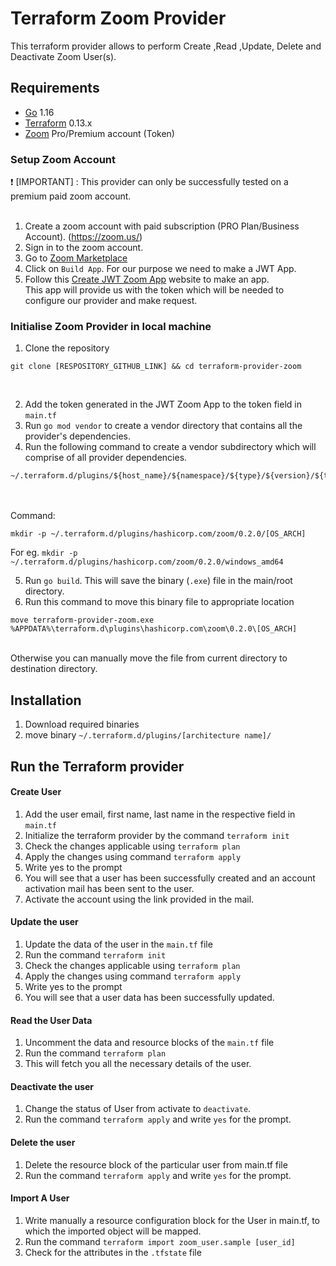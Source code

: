 # Terraform Zoom Provider

This terraform provider allows to perform Create ,Read ,Update, Delete and Deactivate Zoom User(s). 


## Requirements

* [Go](https://golang.org/doc/install) 1.16 <br>
* [Terraform](https://www.terraform.io/downloads.html) 0.13.x <br/>
* [Zoom](https://zoom.us/) Pro/Premium account (Token)


### Setup Zoom Account
 :heavy_exclamation_mark:  [IMPORTANT] : This provider can only be successfully tested on a premium paid zoom account. <br><br>

1. Create a zoom account with paid subscription (PRO Plan/Business Account). (https://zoom.us/)<br>
2. Sign in to the zoom account.<br>
3. Go to [Zoom Marketplace](https://marketplace.zoom.us/)<br>
4. Click on `Build App`. For our purpose we need to make a JWT App. <br>
5. Follow this [Create JWT Zoom App](https://marketplace.zoom.us/docs/guides/build/jwt-app) website to make an app. <br>
This app will provide us with the token which will be needed to configure our provider and make request. <br>


### Initialise Zoom Provider in local machine 
1. Clone the repository 
```
git clone [RESPOSITORY_GITHUB_LINK] && cd terraform-provider-zoom
``` 
<br>

2. Add the token generated in the JWT Zoom App to the token field in `main.tf` <br>
3. Run `go mod vendor` to create a vendor directory that contains all the provider's dependencies. <br>
4. Run the following command to create a vendor subdirectory which will comprise of  all provider dependencies. <br>
```
~/.terraform.d/plugins/${host_name}/${namespace}/${type}/${version}/${target}
``` 
<br><br>
Command: 
```
mkdir -p ~/.terraform.d/plugins/hashicorp.com/zoom/0.2.0/[OS_ARCH]
```
For eg. `mkdir -p ~/.terraform.d/plugins/hashicorp.com/zoom/0.2.0/windows_amd64`<br>

5. Run `go build`. This will save the binary (`.exe`) file in the main/root directory. <br>
6. Run this command to move this binary file to appropriate location <br>
 ```
 move terraform-provider-zoom.exe %APPDATA%\terraform.d\plugins\hashicorp.com\zoom\0.2.0\[OS_ARCH]
 ``` 
 <br>
Otherwise you can manually move the file from current directory to destination directory.<br>


## Installation

1. Download required binaries <br>
2. move binary `~/.terraform.d/plugins/[architecture name]/`


## Run the Terraform provider

#### Create User
1. Add the user email, first name, last name in the respective field in `main.tf`
2. Initialize the terraform provider by the command `terraform init`
3. Check the changes applicable using `terraform plan`
4. Apply the changes using command `terraform apply`
5. Write yes to the prompt
6. You will see that a user has been successfully created and an account activation mail has been sent to the user.
7. Activate the account using the link provided in the mail.

#### Update the user
1. Update the data of the user in the `main.tf` file
2. Run the command `terraform init`
3. Check the changes applicable using `terraform plan`
4. Apply the changes using command `terraform apply`
5. Write yes to the prompt
6. You will see that a user data has been successfully updated.

#### Read the User Data
1. Uncomment the data and resource blocks of the `main.tf` file
2. Run the command `terraform plan`
3. This will fetch you all the necessary details of the user.

#### Deactivate the user
1. Change the status of User from activate to `deactivate`.
2. Run the command `terraform apply` and write `yes` for the prompt.

#### Delete the user
1. Delete the resource block of the particular user from main.tf file 
2. Run the command `terraform apply` and write `yes` for the prompt.

#### Import A User
1. Write manually a resource configuration block for the User in main.tf, to which the imported object will be mapped.
2. Run the command `terraform import zoom_user.sample [user_id]`
3. Check for the attributes in the `.tfstate` file
